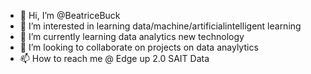 - 👋 Hi, I’m @BeatriceBuck
- 👀 I’m interested in learning data/machine/artificialintelligent learning
- 🌱 I’m currently learning data analytics new technology 
- 💞️ I’m looking to collaborate on projects on data anaylytics
- 📫 How to reach me @ Edge up 2.0 SAIT Data

<!---
BeatriceBuck/BeatriceBuck is a ✨ special ✨ repository because its `README.md` (this file) appears on your GitHub profile.
You can click the Preview link to take a look at your changes.
--->
